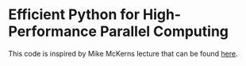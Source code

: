 # Efficient Python for High-Performance Parallel Computing

This code is inspired by Mike McKerns lecture that can be found [here](https://www.youtube.com/watch?v=6zQhUlMYea4).
